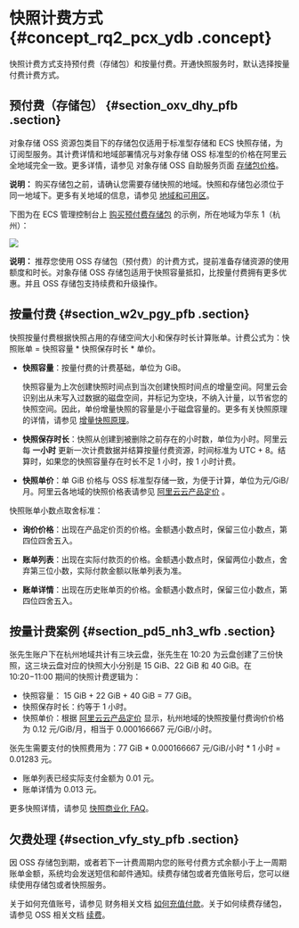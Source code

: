 # 快照计费方式 {#concept_rq2_pcx_ydb .concept}

快照计费方式支持预付费（存储包）和按量付费。开通快照服务时，默认选择按量付费计费方式。

## 预付费（存储包） {#section_oxv_dhy_pfb .section}

对象存储 OSS 资源包类目下的存储包仅适用于标准型存储和 ECS 快照存储，为订阅型服务。其计费详情和地域部署情况与对象存储 OSS 标准型的价格在阿里云全地域完全一致。更多详情，请参见 对象存储 OSS 自助服务页面 [存储包价格](https://www.aliyun.com/price/product?spm=5176.8064714.694085.pricedetail2222.308e14ceu4kW4A#/oss/detail)。

**说明：** 购买存储包之前，请确认您需要存储快照的地域。快照和存储包必须位于同一地域下。更多有关地域的信息，请参见 [地域和可用区](../../../../cn.zh-CN/通用参考/地域和可用区.md#)。

下图为在 ECS 管理控制台上 [购买预付费存储包](https://ecs.console.aliyun.com/#/snapshot/region/cn-hangzhou) 的示例，所在地域为华东 1（杭州）：

![](http://static-aliyun-doc.oss-cn-hangzhou.aliyuncs.com/assets/img/9579/154285635221086_zh-CN.png)

**说明：** 推荐您使用 OSS 存储包（预付费）的计费方式，提前准备存储资源的使用额度和时长。对象存储 OSS 存储包适用于快照容量抵扣，比按量付费拥有更多优惠。并且 OSS 存储包支持续费和升级操作。

## 按量付费 {#section_w2v_pgy_pfb .section}

快照按量付费根据快照占用的存储空间大小和保存时长计算账单。计费公式为：快照账单 = 快照容量 \* 快照保存时长 \* 单价。

-   **快照容量**：按量付费的计费基础，单位为 GiB。

    快照容量为上次创建快照时间点到当次创建快照时间点的增量空间。阿里云会识别出从未写入过数据的磁盘空间，并标记为空块，不纳入计量，以节省您的快照空间。因此，单份增量快照的容量是小于磁盘容量的。更多有关快照原理的详情，请参见 [增量快照原理](cn.zh-CN/产品简介/快照/原理介绍.md#)。

-   **快照保存时长**：快照从创建到被删除之前存在的小时数，单位为小时。阿里云每 **一小时** 更新一次计费数据并结算按量付费资源，时间标准为 UTC + 8。结算时，如果您的快照容量存在时长不足 1 小时，按 1 小时计费。

-   **快照单价**：单 GiB 价格与 OSS 标准型存储一致，为便于计算，单位为元/GiB/月。阿里云各地域的快照价格表请参见 [阿里云云产品定价](https://www.aliyun.com/price/product#/disk/detail) 。


快照账单小数点取舍标准：

-   **询价价格**：出现在产品定价页的价格。金额遇小数点时，保留三位小数点，第四位四舍五入。

-   **账单列表**：出现在实际付款页的价格。金额遇小数点时，保留两位小数点，舍弃第三位小数，实际付款金额以账单列表为准。

-   **账单详情**：出现在历史账单页的价格。金额遇小数点时，保留三位小数点，第四位四舍五入。


## 按量计费案例 {#section_pd5_nh3_wfb .section}

张先生账户下在杭州地域共计有三块云盘，张先生在 10:20 为云盘创建了三份快照，这三块云盘对应的快照大小分别是 15 GiB、22 GiB 和 40 GiB。在 10:20−11:00 期间的快照计费逻辑为：

-   快照容量： 15 GiB + 22 GiB + 40 GiB = 77 GiB。
-   快照保存时长：约等于 1 小时。
-   快照单价：根据 [阿里云云产品定价](https://www.aliyun.com/price/product#/disk/detail) 显示，杭州地域的快照按量付费询价价格为 0.12 元/GiB/月，相当于 0.000166667 元/GiB/小时。

张先生需要支付的快照费用为：77 GiB \* 0.000166667 元/GiB/小时 \* 1 小时 = 0.01283 元。

-   账单列表已经实际支付金额为 0.01 元。
-   账单详情为 0.013 元。

更多快照详情，请参见 [快照商业化 FAQ](https://help.aliyun.com/document_detail/52045.html)。

## 欠费处理 {#section_vfy_sty_pfb .section}

因 OSS 存储包到期，或者若下一计费周期内您的账号付费方式余额小于上一周期账单金额，系统均会发送短信和邮件通知。续费存储包或者充值账号后，您可以继续使用存储包或者快照服务。

关于如何充值账号，请参见 财务相关文档 [如何充值付款](https://help.aliyun.com/document_detail/37107.html)。关于如何续费存储包，请参见 OSS 相关文档 [续费](../../../../cn.zh-CN/产品定价/计费方式/包年包月/续费.md#)。

